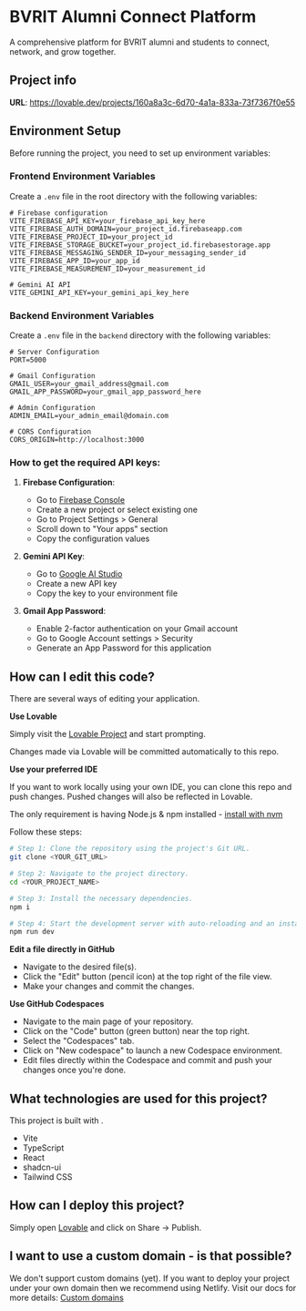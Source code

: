 # BVRIT Alumni Connect Platform

A comprehensive platform for BVRIT alumni and students to connect, network, and grow together.

## Project info

**URL**: https://lovable.dev/projects/160a8a3c-6d70-4a1a-833a-73f7367f0e55

## Environment Setup

Before running the project, you need to set up environment variables:

### Frontend Environment Variables
Create a `.env` file in the root directory with the following variables:

```env
# Firebase configuration
VITE_FIREBASE_API_KEY=your_firebase_api_key_here
VITE_FIREBASE_AUTH_DOMAIN=your_project_id.firebaseapp.com
VITE_FIREBASE_PROJECT_ID=your_project_id
VITE_FIREBASE_STORAGE_BUCKET=your_project_id.firebasestorage.app
VITE_FIREBASE_MESSAGING_SENDER_ID=your_messaging_sender_id
VITE_FIREBASE_APP_ID=your_app_id
VITE_FIREBASE_MEASUREMENT_ID=your_measurement_id

# Gemini AI API
VITE_GEMINI_API_KEY=your_gemini_api_key_here
```

### Backend Environment Variables
Create a `.env` file in the `backend` directory with the following variables:

```env
# Server Configuration
PORT=5000

# Gmail Configuration
GMAIL_USER=your_gmail_address@gmail.com
GMAIL_APP_PASSWORD=your_gmail_app_password_here

# Admin Configuration
ADMIN_EMAIL=your_admin_email@domain.com

# CORS Configuration
CORS_ORIGIN=http://localhost:3000
```

### How to get the required API keys:

1. **Firebase Configuration**: 
   - Go to [Firebase Console](https://console.firebase.google.com/)
   - Create a new project or select existing one
   - Go to Project Settings > General
   - Scroll down to "Your apps" section
   - Copy the configuration values

2. **Gemini API Key**:
   - Go to [Google AI Studio](https://makersuite.google.com/app/apikey)
   - Create a new API key
   - Copy the key to your environment file

3. **Gmail App Password**:
   - Enable 2-factor authentication on your Gmail account
   - Go to Google Account settings > Security
   - Generate an App Password for this application

## How can I edit this code?

There are several ways of editing your application.

**Use Lovable**

Simply visit the [Lovable Project](https://lovable.dev/projects/160a8a3c-6d70-4a1a-833a-73f7367f0e55) and start prompting.

Changes made via Lovable will be committed automatically to this repo.

**Use your preferred IDE**

If you want to work locally using your own IDE, you can clone this repo and push changes. Pushed changes will also be reflected in Lovable.

The only requirement is having Node.js & npm installed - [install with nvm](https://github.com/nvm-sh/nvm#installing-and-updating)

Follow these steps:

```sh
# Step 1: Clone the repository using the project's Git URL.
git clone <YOUR_GIT_URL>

# Step 2: Navigate to the project directory.
cd <YOUR_PROJECT_NAME>

# Step 3: Install the necessary dependencies.
npm i

# Step 4: Start the development server with auto-reloading and an instant preview.
npm run dev
```

**Edit a file directly in GitHub**

- Navigate to the desired file(s).
- Click the "Edit" button (pencil icon) at the top right of the file view.
- Make your changes and commit the changes.

**Use GitHub Codespaces**

- Navigate to the main page of your repository.
- Click on the "Code" button (green button) near the top right.
- Select the "Codespaces" tab.
- Click on "New codespace" to launch a new Codespace environment.
- Edit files directly within the Codespace and commit and push your changes once you're done.

## What technologies are used for this project?

This project is built with .

- Vite
- TypeScript
- React
- shadcn-ui
- Tailwind CSS

## How can I deploy this project?

Simply open [Lovable](https://lovable.dev/projects/160a8a3c-6d70-4a1a-833a-73f7367f0e55) and click on Share -> Publish.

## I want to use a custom domain - is that possible?

We don't support custom domains (yet). If you want to deploy your project under your own domain then we recommend using Netlify. Visit our docs for more details: [Custom domains](https://docs.lovable.dev/tips-tricks/custom-domain/)
